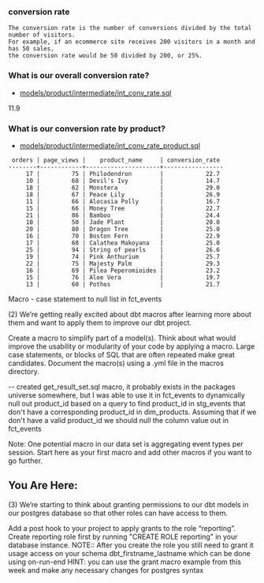 
### conversion rate

```
The conversion rate is the number of conversions divided by the total number of visitors. 
For example, if an ecommerce site receives 200 visitors in a month and has 50 sales, 
the conversion rate would be 50 divided by 200, or 25%.

```


### What is our overall conversion rate?

- [models/product/intermediate/int_conv_rate.sql](../models/marts/product/intermediate/int_conv_rate_product.sql)

11.9 


### What is our conversion rate by product?

- [models/product/intermediate/int_conv_rate_product.sql](../models/marts/product/intermediate/int_conv_rate_product.sql)

```
 orders | page_views |    product_name     | conversion_rate 
--------+------------+---------------------+-----------------
     17 |         75 | Philodendron        |            22.7
     10 |         68 | Devil's Ivy         |            14.7
     18 |         62 | Monstera            |            29.0
     18 |         67 | Peace Lily          |            26.9
     11 |         66 | Alocasia Polly      |            16.7
     15 |         66 | Money Tree          |            22.7
     21 |         86 | Bamboo              |            24.4
     10 |         50 | Jade Plant          |            20.0
     20 |         80 | Dragon Tree         |            25.0
     16 |         70 | Boston Fern         |            22.9
     17 |         68 | Calathea Makoyana   |            25.0
     25 |         94 | String of pearls    |            26.6
     19 |         74 | Pink Anthurium      |            25.7
     22 |         75 | Majesty Palm        |            29.3
     16 |         69 | Pilea Peperomioides |            23.2
     15 |         76 | Aloe Vera           |            19.7
     13 |         60 | Pothos              |            21.7

```


Macro - case statement to null list in fct_events

(2) We’re getting really excited about dbt macros after learning more about them and want to apply them to improve our dbt project. 

Create a macro to simplify part of a model(s). Think about what would improve the usability or modularity of your code by applying a macro. Large case statements, or blocks of SQL that are often repeated make great candidates. Document the macro(s) using a .yml file in the macros directory.

-- created get_result_set.sql macro, it probably exists in the packages universe somewhere, but I was able to use it in fct_events to dynamically null out product_id based on a query to find product_id in stg_events that don't have a corresponding product_id in dim_products.  Assuming that if we don't have a valid product_id we should null the column value out in fct_events



Note: One potential macro in our data set is aggregating event types per session. Start here as your first macro and add other macros if you want to go further.

## You Are Here:

(3) We’re starting to think about granting permissions to our dbt models in our postgres database so that other roles can have access to them.

Add a post hook to your project to apply grants to the role “reporting”. Create reporting role first by running "CREATE ROLE reporting" in your database instance.
NOTE:: After you create the role you still need to grant it usage access on your schema dbt_firstname_lastname which can be done using on-run-end
HINT: you can use the grant macro example from this week and make any necessary changes for postgres syntax
